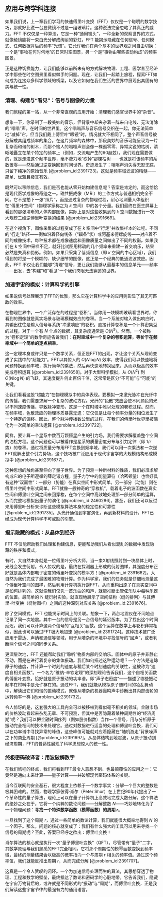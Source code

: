 ## 应用与跨学科连接

如果我们说，上一章我们学习的快速傅里叶变换（FFT）仅仅是一个聪明的数学技巧，那就好比说一台显微镜不过是一组玻璃片。这种说法完全忽略了其真正的威力。FFT 不仅仅是一种算法，它是一种“通用镜头”，一种全新的观察世界的方式。就像棱镜能将一束白光分解成绚丽的彩虹，FFT 能揭示隐藏在任何信号、任何模式、任何数据背后的频率“光谱”。它允许我们在两个基本的世界观之间自由切换：一个是“事物在何时何地”的日常时空图景，另一个是“事物由哪些振动构成”的频率图景。

正是这种切换能力，让我们能够以前所未有的方式解决物理、工程、医学甚至经济学中那些在时空图景里看似棘手的问题。现在，让我们一起踏上旅程，探索FFT如何成为连接众多科学领域的桥梁，以及它如何在我们生活的世界中展现出其固有的美与统一性。

### 清理、构建与“看见”：信号与图像的力量

我们旅程的第一站，从一个非常直观的应用开始：清理我们感官世界中的“杂音”。

想象一下，你录制了一段美妙的音乐，但背景中却夹杂着一阵来自电线、无法消除的“嗡嗡”声。在时间的世界里，这个嗡嗡声与音乐信号交织在一起，你无法简单地“减掉”它。但当我们戴上傅里叶“眼镜”时，情况就大不相同了。整个声音信号被分解成其组成频率的集合。在这片频率的森林中，那段美妙的音乐可能呈现为一片复杂而和谐的树木，而那个恼人的嗡嗡声则会像一棵孤零零、异常尖锐的枯树，清晰地矗立在某个特定的频率上（例如，交流电产生的60赫兹）。我们现在需要做的，就是走进这个频率世界，毫不费力地“砍掉”那棵枯树——也就是将该频率的系数置零——然后通过逆变换回到时间世界。奇迹发生了：嗡嗡声消失得无影无踪，只留下纯净的原始音乐 [@problem_id:2391723]。这就是频率域滤波的精髓——简单、优雅且极其有效。

既然可以移除信息，我们是否也能从零开始构建信息呢？答案是肯定的，而这恰恰是现代医学成像的奇迹之一。磁共振成像（MRI）的工作方式与普通相机完全不同。它不是拍下一张“照片”，而是通过复杂的物理过程，耐心地测量人体组织在“傅里叶空间”（物理学家称之为 $k$ 空间）中的各个分量。我们最终在医生屏幕上看到的那张清晰的人体内部图像，实际上是对这些收集到的 $k$ 空间数据进行一次大规模二维逆傅里叶变换的结果 [@problem_id:2391669]。

在这个视角下，图像采集的过程变成了在 $k$ 空间中“行走”并收集样本的过程。不同的“行走”路径——例如沿着径向线条（“辐条”状）或阿基米德螺旋线——对应着不同的成像技术，每种技术都在成像速度和图像质量之间做出了不同的权衡。如果我们在 $k$ 空间中采样不足，就好比试图用稀疏的几个频率来重建一首交响乐，结果必然是失真和伪影。例如，如果只采集了低频信息（即 $k$ 空间的中心区域），我们得到的将是一个模糊的、缺少细节的图像，这正是一个经典的低通滤波效应。因此，FFT 不仅让我们能够“清理”信号，更让我们能够从最基本的信息单元——频率——出发，去“构建”和“看见”一个我们肉眼无法穿透的世界。

### 加速宇宙的模拟：计算科学的引擎

如果说信号处理展示了FFT的优雅，那么它在计算科学中的应用则彰显了其无可匹敌的效率。

在物理世界中，一个广泛存在的过程是“卷积”。当你用一块模糊玻璃看世界时，你看到的图像就是真实场景与玻璃模糊效应的卷积。当一个系统对输入做出响应时，其输出往往是输入信号与系统“冲激响应”的卷积。直接计算卷积是一个计算密集型的过程，对于一个有 $N$ 个点的数据，其复杂度通常是 $O(N^2)$。然而，一个被称为“卷积定理”的数学奇迹告诉我们：**在时空域中一个复杂的卷积运算，等价于在频率域中一个简单的逐点相乘**。

这一定理本身或许只是一个数学关系，但正是FFT的出现，才让这个关系从理论变成了实践中的“超能力”。FFT以其惊人的 $O(N \log N)$ 效率，使得我们可以快速地将问题转换到频率域，执行简单的乘法，然后再快速地转换回来，从而以极高的效率完成卷积运算 [@problem_id:2391658]。对于大型科学模拟，从 $O(N^2)$ 到 $O(N \log N)$ 的飞跃，其速度提升何止百倍千倍，这常常是区分“不可能”与“可能”的关键。

让我们看看这股“超能力”在物理模拟中的具体表现。要模拟一束激光脉冲在光纤中的传播，我们需要求解一个复杂的波动方程。光纤的“色散”效应会使不同颜色的光以不同速度传播，导致脉冲变形，这是一个在时域中难以处理的卷积过程。然而，在频率域，色散效应的物理本质暴露无遗：它仅仅是让每个频率分量的相位发生了一个特定的偏移。因此，整个脉冲传播数公里的过程，在我们的傅里叶世界里被简化为一次简单的乘法运算 [@problem_id:2391722]。

同样，要计算一个星系中数百万颗恒星产生的引力场，我们需要求解覆盖整个空间的泊松方程。这个问题也可以被看作是星系的质量密度分布与引力定律（即 $1/r$ 势）的卷积。通过将质量分布用FFT变换到频率域，我们可以用一次乘法和一次逆FFT就解出整个引力势场，这个技巧被广泛应用于现代宇宙学的大规模结构形成模拟中 [@problem_id:2391677]。

这种思想的触角甚至伸向了量子世界。为了预测一种新材料的性质，我们必须求解构成它的电子所遵循的薛定谔方程。量子力学中的能量算符（哈密顿量）也恰好具有这种“双面性”：一部分（势能）在真实空间中形式简单，另一部分（动能）则在傅里叶空间中形式简单。FFT就像一艘神奇的“穿梭机”，载着电子的波函数在真实空间和傅里叶空间之间来回穿梭，在每个空间中高效地处理那一部分简单的运算，从而完整地模拟出量子的演化 [@problem_id:2460286]。甚至，我们还可以反过来用傅里叶分析来诊断这些模拟算法本身的稳定性和可靠性 [@problem_id:2391735]。从光纤通信到宇宙演化，再到新材料的设计，FFT已经成为现代计算科学不可或缺的引擎。

### 揭示隐藏的模式：从晶体到经济

FFT 不仅能帮助我们处理和构建信息，更能帮助我们从看似混乱的数据中发现隐藏的秩序和模式。

有时，大自然本身就是一位傅里叶分析大师。当一束X射线照射到一块晶体上时，光线会发生衍射。令人惊叹的是，最终在探测器上形成的衍射图样，其强度分布正好就是晶体内部电子密度的傅里叶变换的模平方！[@problem_id:2391682]。大自然为我们完成了最困难的物理计算。作为科学家，我们的任务就是仔细地测量这个傅里叶空间的图样，然后利用计算机执行逆FFT，从而重构出原子在真实空间中是如何排列的。这就像我们仅凭一首乐曲的和声，就能推断出管弦乐队中每种乐器的位置。最简单的 N 缝衍射实验，就直观地展示了空间结构（缝的排列）与其傅里-叶变换（衍射图样）之间的这种深刻对应关系 [@problem_id:2391676]。

除了空间模式，FFT 也能揭示时间上的关联。想象一下，两台地震仪在不同地点记录了同一次地震。其中一台的信号是另一台信号的延迟版本。为了找出这个时间延迟，我们可以计算这两个信号的“互相关”函数。这个运算在数学上与卷积非常相似，因此也可以通过FFT极大地加速 [@problem_id:2391724]。这种技术被广泛应用于雷达、声纳和通信等领域，用于从嘈杂的环境中寻找信号的“回声”，或者判断两个信号之间的同步关系。

更深层次地，FFT 还能帮助我们“聆听”物质内部的交响乐。固体中的原子并非静止不动，而是在进行着复杂的集体振动。我们如何描述这种运动呢？一个方法是追踪原子的速度，并计算一个时刻的速度与稍后某个时刻速度的关联性，这被称为“速度自相关函数”。一个名为“维纳-辛钦定理”的深刻理论告诉我们，这个自相关函数的傅里叶变换，恰好就是原子振动的功率谱，即“声子态密度”——描述了哪些振动频率在材料中是允许存在的。通过FFT，我们就能从模拟原子随时间的凌乱舞动中，解读出它们和谐的振动模式，就像从嘈杂的机器轰鸣声中诊断出其内部齿轮的运转频率一样 [@problem_id:2391732]。

令人惊讶的是，这套强大的工具完全可以被移植到看似毫不相关的领域。金融市场的价格波动看起来杂乱无章、不可预测，但其中是否隐藏着某种周期性的“经济周期”呢？我们可以把金融时间序列（例如股价指数）当作一个信号，用与分析原子振动完全相同的技术来处理它。通过对数据进行适当的处理和傅里叶变换，我们可以在功率谱中寻找异常的峰值，这些峰值可能就对应着隐藏在“随机游走”背景噪声之下的商业周期 [@problem_id:2391697]。从晶体结构到地震波，从原子振动到经济周期，FFT的普适性展现了科学思想惊人的统一性。

### 终极密码破译者：用波破解数字

在我们旅程的终点，我们将看到FFT最令人意想不到、也最颠覆性的应用之一：它竟然是通向未来计算——量子计算——并破解现代密码体系的关键。

当今互联网的安全基石，很大程度上依赖于一个数学事实：分解一个巨大的整数是极其困难的。然而，物理学家彼得·肖尔（Peter Shor）在上世纪90年代提出了一个革命性的量子算法，理论上可以在量子计算机上高效地完成大数分解。这个算法的绝妙之处在于，它将一个纯粹的数论问题——分解整数 $N$——巧妙地转化为了一个物理问题：**寻找一个特殊数学函数（模幂函数）的周期 $r$**。

一旦找到了这个周期 $r$，通过一些简单的数论计算，我们就能很大概率地得到 $N$ 的一个因子。那么，问题的核心就变成了：我们有什么强大的工具可以用来寻找一个信号的周期呢？至此，答案已经呼之欲出：傅里叶变换！

肖尔算法的核心就是执行一次“量子傅里叶变换”（QFT）。尽管带有“量子”二字，其数学原理与我们熟悉的FFT完全相同。它将那个周期性的模幂函数变换到频率域，最终的测量结果会以极高的概率指向一个与周期 $r$ 相关的频率值。通过这个频率值，我们就能反推出周期 $r$，从而完成分解 [@problem_id:2391707]。

这真是一个令人赞叹的闭环。一个为加速信号处理而生的算法，其思想穿透了物理、工程和数学的壁垒，最终抵达了数论和密码学的心脏地带。它告诉我们，隐藏在宇宙万物背后的，或许就是不同形式的“振动”与“周期”，而傅里叶变换，正是我们解读这些宇宙节律的最强有力的通用语言。